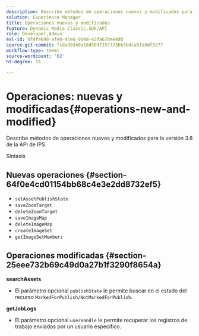 ```yaml
---
description: Describe métodos de operaciones nuevos y modificados para la versión 3.8 de la API de IPS.
solution: Experience Manager
title: Operaciones nuevas y modificadas
feature: Dynamic Media Classic,SDK/API
role: Developer,Admin
exl-id: 8f4fe698-afe8-4ce6-904d-42fa67dee4dd
source-git-commit: fcda99340a18d5037157723bb3bdca5fa9df3277
workflow-type: tm+mt
source-wordcount: '62'
ht-degree: 1%

---
```


# Operaciones: nuevas y modificadas{#operations-new-and-modified}

Describe métodos de operaciones nuevos y modificados para la versión 3.8 de la API de IPS.

Sintaxis

## Nuevas operaciones {#section-64f0e4cd01154bb68c4e3e2dd8732ef5}

* `setAssetPublishState`
* `saveZoomTarget`
* `deleteZoomTarget`
* `saveImageMap`
* `deleteImageMap`
* `createImageSet`
* `getImageSetMembers`

## Operaciones modificadas {#section-25eee732b69c49d0a27b1f3290f8654a}

**searchAssets**

* El parámetro opcional `publishState` le permite buscar en el estado del recurso `MarkedForPublish/NotMarkedForPublish`.

**getJobLogs**

* El parámetro opcional `userHandle` le permite recuperar los registros de trabajo enviados por un usuario específico.
